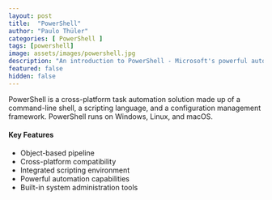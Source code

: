 ```yaml
---
layout: post
title:  "PowerShell"
author: "Paulo Thüler"
categories: [ PowerShell ]
tags: [powershell]
image: assets/images/powershell.jpg
description: "An introduction to PowerShell - Microsoft's powerful automation and scripting language for Windows, macOS and Linux."
featured: false
hidden: false
---
```


PowerShell is a cross-platform task automation solution made up of a command-line shell, a scripting language, and a configuration management framework. PowerShell runs on Windows, Linux, and macOS.

#### Key Features

- Object-based pipeline
- Cross-platform compatibility
- Integrated scripting environment
- Powerful automation capabilities
- Built-in system administration tools
```
